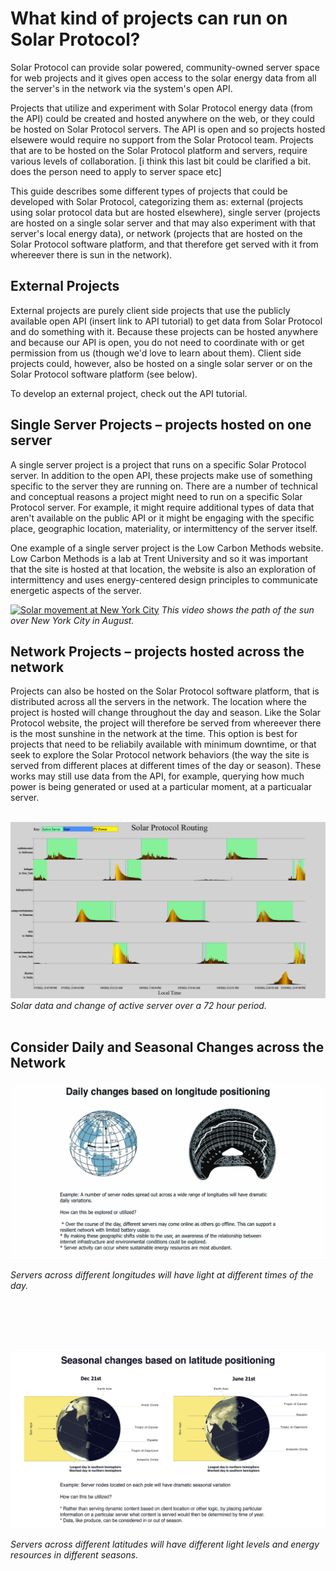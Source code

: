 # What kind of projects can run on Solar Protocol?

Solar Protocol can provide solar powered, community-owned server space for web projects and it gives open access to the solar energy data from all the server's in the network via the system's open API.

Projects that utilize and experiment with Solar Protocol energy data (from the API) could be created and hosted anywhere on the web, or they could be hosted on Solar Protocol servers. The API is open and so projects hosted elsewere would require no support from the Solar Protocol team. Projects that are to be hosted on the Solar Protocol platform and servers, require various levels of collaboration. [i think this last bit could be clarified a bit. does the person need to apply to server space etc]

This guide describes some different types of projects that could be developed with Solar Protocol, categorizing them as: external (projects using solar protocol data but are hosted elsewhere), single server (projects are hosted on a single solar server and that may also experiment with that server's local energy data), or network (projects that are hosted on the Solar Protocol software platform, and that therefore get served with it from whereever there is sun in the network).

## External Projects

External projects are purely client side projects that use the publicly available open API (insert link to API tutorial) to get data from Solar Protocol and do something with it. Because these projects can be hosted anywhere and because our API is open, you do not need to coordinate with or get permission from us (though we'd love to learn about them). Client side projects could, however, also be hosted on a single solar server or on the Solar Protocol software platform (see below).

To develop an external project, check out the API tutorial.

## Single Server Projects – projects hosted on one server

A single server project is a project that runs on a specific Solar Protocol server. In addition to the open API, these projects make use of something specific to the server they are running on. There are a number of technical and conceptual reasons a project might need to run on a specific Solar Protocol server. For example, it might require additional types of data that aren't available on the public API or it might be engaging with the specific place, geographic location, materiality, or intermittency of the server itself.

One example of a single server project is the Low Carbon Methods website. Low Carbon Methods is a lab at Trent University and so it was important that the site is hosted at that location, the website is also an exploration of intermittency and uses energy-centered design principles to communicate energetic aspects of the server.

[![Solar movement at New York City](https://i.vimeocdn.com/video/1543930243-ed3f3f13cfd735a69109f268950b902ab83c2bf49a83ecc6eda329b3e8518279-d)](https://player.vimeo.com/video/769130258)
*This video shows the path of the sun over New York City in August.*

## Network Projects – projects hosted across the network

Projects can also be hosted on the Solar Protocol software platform, that is distributed across all the servers in the network. The location where the project is hosted will change throughout the day and season. Like the Solar Protocol website, the project will therefore be served from whereever there is the most sunshine in the network at the time. This option is best for projects that need to be reliabily available with minimum downtime, or that seek to explore the Solar Protocol network behaviors (the way the site is served from different places at different times of the day or season). These works may still use data from the API, for example, querying how much power is being generated or used at a particular moment, at a particualar server.
<br/><br/>

![Image of solar data from each server](images/poe-graph-green.png)
*Solar data and change of active server over a 72 hour period.*
<br/><br/>

## Consider Daily and Seasonal Changes across the Network

<kbd>
  <img src="images/daily-longitude-positioning.png" alt="Image of solar daily change of longitude">
</kbd>

*Servers across different longitudes will have light at different times of the day.*

<br/><br/><br/><br/>

<kbd>
  <img src="images/seasonal-latitude-positioning.png" alt="Image of solar data from each server">
</kbd>

*Servers across different latitudes will have different light levels and energy resources in different seasons.*




